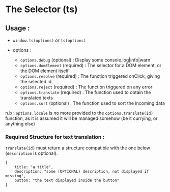 # The Selector (ts)

## Usage :

- ``window.ts(options)`` *or* ``ts(options)``

- options : 
    - ``options.debug`` (optional) : Display some console.log|info|warn
    - ``options.domElement`` (required) : The selector for a DOM element, or the DOM element itself
    - ``options.resolve`` (required) : The function triggered onClick, giving the selected id
    - ``options.reject`` (required) : The function triggered on any error
    - ``options.translate`` (required) : The function used to obtain the translated texts
    - ``options.sort`` (optional) : The function used to sort the incoming data

n.b : ``options.locale`` is no more provided to the ``options.translate(id)`` function, as it is assumed it will be managed somehow (be it currying, or anything else) 

### Required Structure for text translation :

``translate(id)`` must return a structure compatible with the one below (``description`` is optional).

```
{
    title: "a title",
    description: "some (OPTIONAL) description, not displayed if missing",
    button: "the text displayed inside the button"
}
```
